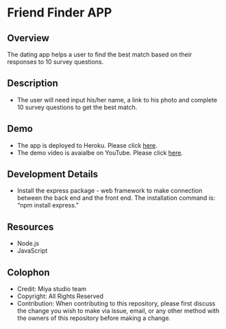 # **Friend Finder APP**

## Overview
The dating app helps a user to find the best match based on their responses to 10 survey questions.

## Description
*	The user will need input his/her name, a link to his photo and complete 10 survey questions to get the best match.

## Demo 
* The app is deployed to Heroku. Please click [here](https://friend-finder-12242018.herokuapp.com/).
* The demo video is avaialbe on YouTube. Please click [here](https://youtu.be/zbfnX48BlV0).

## Development Details
*	Install the express package - web framework to make connection between the back end and the front end. The installation command is: “npm install express.”

## Resources
*	Node.js
*	JavaScript

## Colophon
- Credit: Miya studio team
- Copyright: All Rights Reserved
- Contribution: When contributing to this repository, please first discuss the change you wish to make via issue, email, or any other method with the owners of this repository before making a change.

